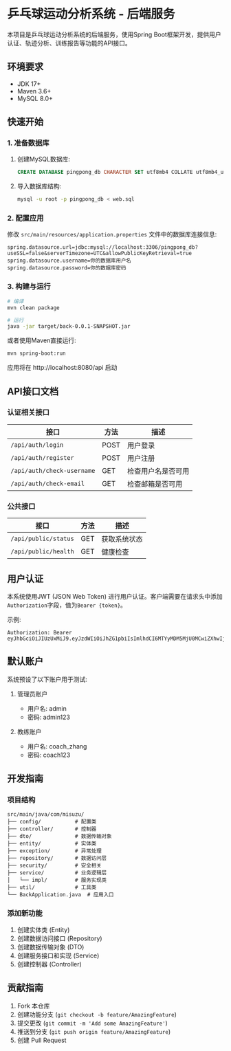 # 乒乓球运动分析系统 - 后端服务

本项目是乒乓球运动分析系统的后端服务，使用Spring Boot框架开发，提供用户认证、轨迹分析、训练报告等功能的API接口。

## 环境要求

- JDK 17+
- Maven 3.6+
- MySQL 8.0+

## 快速开始

### 1. 准备数据库

1. 创建MySQL数据库:
   ```sql
   CREATE DATABASE pingpong_db CHARACTER SET utf8mb4 COLLATE utf8mb4_unicode_ci;
   ```

2. 导入数据库结构:
   ```bash
   mysql -u root -p pingpong_db < web.sql
   ```

### 2. 配置应用

修改 `src/main/resources/application.properties` 文件中的数据库连接信息:

```properties
spring.datasource.url=jdbc:mysql://localhost:3306/pingpong_db?useSSL=false&serverTimezone=UTC&allowPublicKeyRetrieval=true
spring.datasource.username=你的数据库用户名
spring.datasource.password=你的数据库密码
```

### 3. 构建与运行

```bash
# 编译
mvn clean package

# 运行
java -jar target/back-0.0.1-SNAPSHOT.jar
```

或者使用Maven直接运行:

```bash
mvn spring-boot:run
```

应用将在 http://localhost:8080/api 启动

## API接口文档

### 认证相关接口

| 接口 | 方法 | 描述 |
| --- | --- | --- |
| `/api/auth/login` | POST | 用户登录 |
| `/api/auth/register` | POST | 用户注册 |
| `/api/auth/check-username` | GET | 检查用户名是否可用 |
| `/api/auth/check-email` | GET | 检查邮箱是否可用 |

### 公共接口

| 接口 | 方法 | 描述 |
| --- | --- | --- |
| `/api/public/status` | GET | 获取系统状态 |
| `/api/public/health` | GET | 健康检查 |

## 用户认证

本系统使用JWT (JSON Web Token) 进行用户认证。客户端需要在请求头中添加`Authorization`字段，值为`Bearer {token}`。

示例:
```
Authorization: Bearer eyJhbGciOiJIUzUxMiJ9.eyJzdWIiOiJhZG1pbiIsImlhdCI6MTYyMDM5MjU0MCwiZXhwIjoxNjIwNDc4OTQwfQ.3xZw3H7QTN8Yx5PqvJfM1u8hK8kQrYZ5q4XL6qZ6H6Y6Z6Y6Z6Y6Z6Y6Z6Y6Z6Y6Z6Y6Z6Y6Z6Y6Z6Y6Z6Y
```

## 默认账户

系统预设了以下账户用于测试:

1. 管理员账户
   - 用户名: admin
   - 密码: admin123

2. 教练账户
   - 用户名: coach_zhang
   - 密码: coach123

## 开发指南

### 项目结构

```
src/main/java/com/misuzu/
├── config/           # 配置类
├── controller/       # 控制器
├── dto/              # 数据传输对象
├── entity/           # 实体类
├── exception/        # 异常处理
├── repository/       # 数据访问层
├── security/         # 安全相关
├── service/          # 业务逻辑层
│   └── impl/         # 服务实现类
├── util/             # 工具类
└── BackApplication.java  # 应用入口
```

### 添加新功能

1. 创建实体类 (Entity)
2. 创建数据访问接口 (Repository)
3. 创建数据传输对象 (DTO)
4. 创建服务接口和实现 (Service)
5. 创建控制器 (Controller)

## 贡献指南

1. Fork 本仓库
2. 创建功能分支 (`git checkout -b feature/AmazingFeature`)
3. 提交更改 (`git commit -m 'Add some AmazingFeature'`)
4. 推送到分支 (`git push origin feature/AmazingFeature`)
5. 创建 Pull Request 